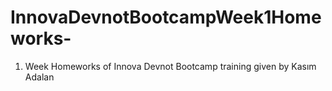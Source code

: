 # InnovaDevnotBootcampWeek1Homeworks-
1. Week Homeworks of Innova Devnot Bootcamp training given by Kasım Adalan
